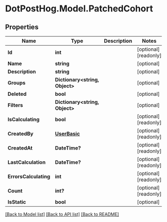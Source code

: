 # DotPostHog.Model.PatchedCohort

## Properties

Name | Type | Description | Notes
------------ | ------------- | ------------- | -------------
**Id** | **int** |  | [optional] [readonly] 
**Name** | **string** |  | [optional] 
**Description** | **string** |  | [optional] 
**Groups** | **Dictionary&lt;string, Object&gt;** |  | [optional] 
**Deleted** | **bool** |  | [optional] 
**Filters** | **Dictionary&lt;string, Object&gt;** |  | [optional] 
**IsCalculating** | **bool** |  | [optional] [readonly] 
**CreatedBy** | [**UserBasic**](UserBasic.md) |  | [optional] [readonly] 
**CreatedAt** | **DateTime?** |  | [optional] [readonly] 
**LastCalculation** | **DateTime?** |  | [optional] [readonly] 
**ErrorsCalculating** | **int** |  | [optional] [readonly] 
**Count** | **int?** |  | [optional] [readonly] 
**IsStatic** | **bool** |  | [optional] 

[[Back to Model list]](../README.md#documentation-for-models) [[Back to API list]](../README.md#documentation-for-api-endpoints) [[Back to README]](../README.md)

